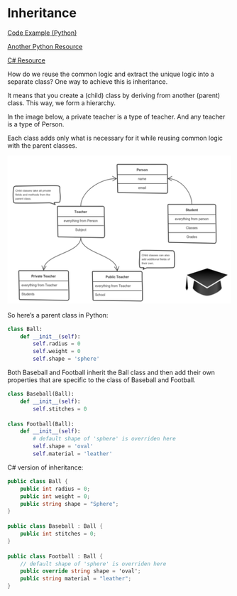 # Inheritance
[Code Example (Python)](https://www.geeksforgeeks.org/inheritance-in-python/)

[Another Python Resource](https://www.digitalocean.com/community/tutorials/understanding-class-inheritance-in-python-3)

[C# Resource](https://docs.microsoft.com/en-us/dotnet/csharp/tutorials/inheritance)

How do we reuse the common logic and extract the unique logic into a separate class? One way to achieve this is inheritance.

It means that you create a (child) class by deriving from another (parent) class. This way, we form a hierarchy.

In the image below, a private teacher is a type of teacher. And any teacher is a type of Person.

Each class adds only what is necessary for it while reusing common logic with the parent classes.

![inheritance](../images/inheritance.png)

So here’s a parent class in Python:
```python
class Ball:
    def __init__(self):
        self.radius = 0
        self.weight = 0
        self.shape = 'sphere'
```

Both Baseball and Football inherit the Ball class and then add their own properties that are specific to the class of Baseball and Football.
```python
class Baseball(Ball):
    def __init__(self):
        self.stitches = 0

class Football(Ball):
    def __init__(self):
        # default shape of 'sphere' is overriden here
        self.shape = 'oval'
        self.material = 'leather'
```
C# version of inheritance:
```cs
public class Ball {
    public int radius = 0;
    public int weight = 0;
    public string shape = "Sphere";
}

public class Baseball : Ball {
    public int stitches = 0;
}

public class Football : Ball {
    // default shape of 'sphere' is overriden here
    public override string shape = 'oval';
    public string material = "leather";
}
```